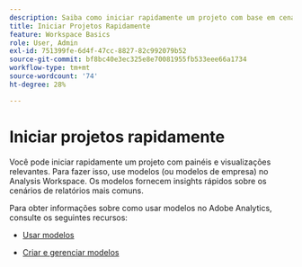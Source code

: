 ```yaml
---
description: Saiba como iniciar rapidamente um projeto com base em cenários de relatórios comuns usando modelos no Analysis Workspace.
title: Iniciar Projetos Rapidamente
feature: Workspace Basics
role: User, Admin
exl-id: 751399fe-6d4f-47cc-8827-82c992079b52
source-git-commit: bf8bc40e3ec325e8e70081955fb533eee66a1734
workflow-type: tm+mt
source-wordcount: '74'
ht-degree: 28%

---
```


# Iniciar projetos rapidamente

Você pode iniciar rapidamente um projeto com painéis e visualizações relevantes. Para fazer isso, use modelos (ou modelos de empresa) no Analysis Workspace. Os modelos fornecem insights rápidos sobre os cenários de relatórios mais comuns.

Para obter informações sobre como usar modelos no Adobe Analytics, consulte os seguintes recursos:

* [Usar modelos](/help/analyze/analysis-workspace/templates/use-templates.md)

* [Criar e gerenciar modelos](/help/analyze/analysis-workspace/templates/create-templates.md)

